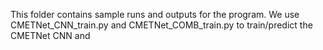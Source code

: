 This folder contains sample runs and outputs for the program.
We use CMETNet_CNN_train.py and CMETNet_COMB_train.py to train/predict the CMETNet CNN and 
